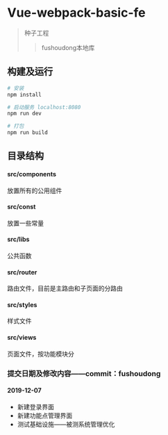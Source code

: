 # Vue-webpack-basic-fe

> 种子工程
>> fushoudong本地库
## 构建及运行

``` bash
# 安装
npm install

# 启动服务 localhost:8080
npm run dev

# 打包
npm run build
```

## 目录结构

#### src/components
放置所有的公用组件

#### src/const
放置一些常量

#### src/libs
公共函数

#### src/router
路由文件，目前是主路由和子页面的分路由

#### src/styles
样式文件

#### src/views
页面文件，按功能模块分

### 提交日期及修改内容——commit：fushoudong
#### 2019-12-07
- 新建登录界面
- 新建功能点管理界面
- 测试基础设施——被测系统管理优化
